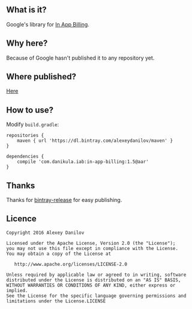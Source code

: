 ## What is it?
Google's library for [In App Billing](http://developer.android.com/google/play/billing/index.html).

## Why here?
Because of Google hasn't published it to any repository yet.

## Where published?
[Here](https://bintray.com/alexeydanilov/maven/in-app-billing)

## How to use?
Modify `build.gradle`:
```
repositories {
    maven { url 'https://dl.bintray.com/alexeydanilov/maven' }
}

dependencies {
    compile 'com.danikula.iab:in-app-billing:1.5@aar'
}
```

## Thanks
Thanks for [bintray-release](https://github.com/novoda/bintray-release) for easy publishing.

## Licence

    Copyright 2016 Alexey Danilov

    Licensed under the Apache License, Version 2.0 (the "License");
    you may not use this file except in compliance with the License.
    You may obtain a copy of the License at

       http://www.apache.org/licenses/LICENSE-2.0

    Unless required by applicable law or agreed to in writing, software
    distributed under the License is distributed on an "AS IS" BASIS,
    WITHOUT WARRANTIES OR CONDITIONS OF ANY KIND, either express or implied.
    See the License for the specific language governing permissions and
    limitations under the License.LICENSE